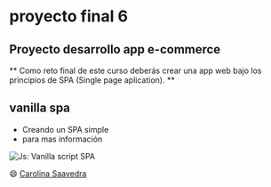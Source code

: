 # proyecto final 6
## Proyecto desarrollo app e-commerce

** Como reto final de este curso deberás crear una app web bajo los principios de SPA (Single page aplication). **

## vanilla spa

- Creando un SPA simple
- para mas información

![Js: Vanilla script SPA]()

:smile: [Carolina Saavedra](https://github.com/saahub)